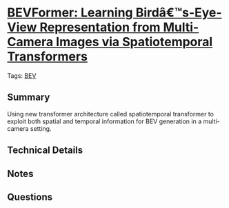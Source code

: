 



# [BEVFormer: Learning Birdâ€™s-Eye-View Representation from Multi-Camera Images via Spatiotemporal Transformers](https://arxiv.org/abs/2203.17270)


Tags: [BEV](tags/bev.md)
## Summary
Using new transformer architecture called spatiotemporal transformer to exploit both spatial and temporal information for BEV generation in a multi-camera setting. 

## Technical Details

## Notes

## Questions
